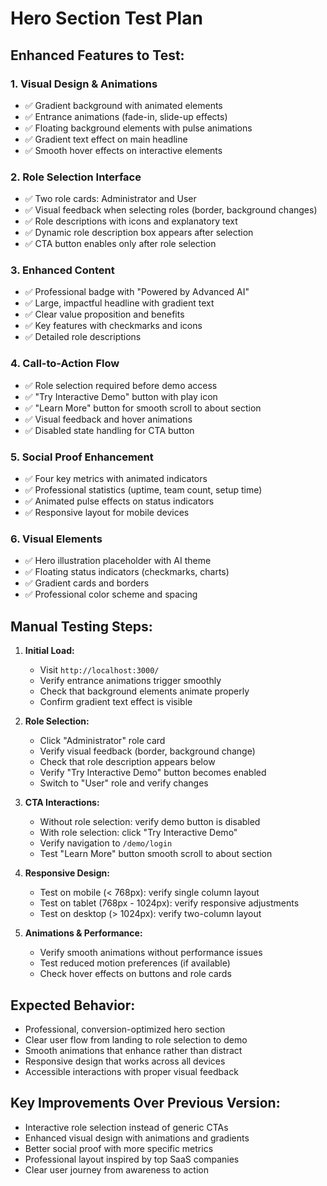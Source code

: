 # Hero Section Test Plan

## Enhanced Features to Test:

### 1. **Visual Design & Animations**
- ✅ Gradient background with animated elements
- ✅ Entrance animations (fade-in, slide-up effects)
- ✅ Floating background elements with pulse animations
- ✅ Gradient text effect on main headline
- ✅ Smooth hover effects on interactive elements

### 2. **Role Selection Interface**
- ✅ Two role cards: Administrator and User
- ✅ Visual feedback when selecting roles (border, background changes)
- ✅ Role descriptions with icons and explanatory text
- ✅ Dynamic role description box appears after selection
- ✅ CTA button enables only after role selection

### 3. **Enhanced Content**
- ✅ Professional badge with "Powered by Advanced AI"
- ✅ Large, impactful headline with gradient text
- ✅ Clear value proposition and benefits
- ✅ Key features with checkmarks and icons
- ✅ Detailed role descriptions

### 4. **Call-to-Action Flow**
- ✅ Role selection required before demo access
- ✅ "Try Interactive Demo" button with play icon
- ✅ "Learn More" button for smooth scroll to about section
- ✅ Visual feedback and hover animations
- ✅ Disabled state handling for CTA button

### 5. **Social Proof Enhancement**
- ✅ Four key metrics with animated indicators
- ✅ Professional statistics (uptime, team count, setup time)
- ✅ Animated pulse effects on status indicators
- ✅ Responsive layout for mobile devices

### 6. **Visual Elements**
- ✅ Hero illustration placeholder with AI theme
- ✅ Floating status indicators (checkmarks, charts)
- ✅ Gradient cards and borders
- ✅ Professional color scheme and spacing

## Manual Testing Steps:

1. **Initial Load:**
   - Visit `http://localhost:3000/`
   - Verify entrance animations trigger smoothly
   - Check that background elements animate properly
   - Confirm gradient text effect is visible

2. **Role Selection:**
   - Click "Administrator" role card
   - Verify visual feedback (border, background change)
   - Check that role description appears below
   - Verify "Try Interactive Demo" button becomes enabled
   - Switch to "User" role and verify changes

3. **CTA Interactions:**
   - Without role selection: verify demo button is disabled
   - With role selection: click "Try Interactive Demo"
   - Verify navigation to `/demo/login`
   - Test "Learn More" button smooth scroll to about section

4. **Responsive Design:**
   - Test on mobile (< 768px): verify single column layout
   - Test on tablet (768px - 1024px): verify responsive adjustments
   - Test on desktop (> 1024px): verify two-column layout

5. **Animations & Performance:**
   - Verify smooth animations without performance issues
   - Test reduced motion preferences (if available)
   - Check hover effects on buttons and role cards

## Expected Behavior:
- Professional, conversion-optimized hero section
- Clear user flow from landing to role selection to demo
- Smooth animations that enhance rather than distract
- Responsive design that works across all devices
- Accessible interactions with proper visual feedback

## Key Improvements Over Previous Version:
- Interactive role selection instead of generic CTAs
- Enhanced visual design with animations and gradients
- Better social proof with more specific metrics
- Professional layout inspired by top SaaS companies
- Clear user journey from awareness to action